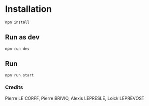 # Installation

```
npm install
```

## Run as dev

```
npm run dev
```

## Run

```
npm run start
```

### Credits

Pierre LE CORFF, Pierre BRIVIO, Alexis LEPRESLE, Loick LEPREVOST
